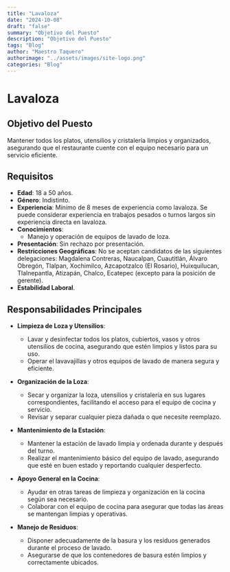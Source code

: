 ```yaml
---
title: "Lavaloza"
date: "2024-10-08"
draft: "false"
summary: "Objetivo del Puesto"
description: "Objetivo del Puesto"
tags: "Blog"
author: "Maestro Taquero"
authorimage: "../assets/images/site-logo.png"
categories: "Blog"
---
```

# Lavaloza

## Objetivo del Puesto
Mantener todos los platos, utensilios y cristalería limpios y organizados, asegurando que el restaurante cuente con el equipo necesario para un servicio eficiente.

## Requisitos

- **Edad**: 18 a 50 años.
- **Género**: Indistinto.
- **Experiencia**: Mínimo de 8 meses de experiencia como lavaloza. Se puede considerar experiencia en trabajos pesados o turnos largos sin experiencia directa en lavaloza.
- **Conocimientos**:
  - Manejo y operación de equipos de lavado de loza.
- **Presentación**: Sin rechazo por presentación.
- **Restricciones Geográficas**: No se aceptan candidatos de las siguientes delegaciones: Magdalena Contreras, Naucalpan, Cuautitlán, Álvaro Obregón, Tlalpan, Xochimilco, Azcapotzalco (El Rosario), Huixquilucan, Tlalnepantla, Atizapán, Chalco, Ecatepec (excepto para la posición de gerente).
- **Estabilidad Laboral**.

## Responsabilidades Principales

- **Limpieza de Loza y Utensilios**:
  - Lavar y desinfectar todos los platos, cubiertos, vasos y otros utensilios de cocina, asegurando que estén limpios y listos para su uso.
  - Operar el lavavajillas y otros equipos de lavado de manera segura y eficiente.

- **Organización de la Loza**:
  - Secar y organizar la loza, utensilios y cristalería en sus lugares correspondientes, facilitando el acceso para el equipo de cocina y servicio.
  - Revisar y separar cualquier pieza dañada o que necesite reemplazo.

- **Mantenimiento de la Estación**:
  - Mantener la estación de lavado limpia y ordenada durante y después del turno.
  - Realizar el mantenimiento básico del equipo de lavado, asegurando que esté en buen estado y reportando cualquier desperfecto.

- **Apoyo General en la Cocina**:
  - Ayudar en otras tareas de limpieza y organización en la cocina según sea necesario.
  - Colaborar con el equipo de cocina para asegurar que todas las áreas se mantengan limpias y operativas.

- **Manejo de Residuos**:
  - Disponer adecuadamente de la basura y los residuos generados durante el proceso de lavado.
  - Asegurarse de que los contenedores de basura estén limpios y correctamente ubicados.
